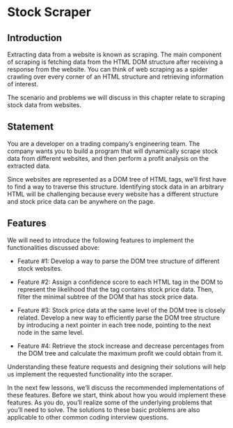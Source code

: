 # Stock Scraper
## Introduction #
Extracting data from a website is known as scraping. The main component of scraping is fetching data from the HTML DOM structure after receiving a response from the website. You can think of web scraping as a spider crawling over every corner of an HTML structure and retrieving information of interest.

The scenario and problems we will discuss in this chapter relate to scraping stock data from websites.

## Statement #
You are a developer on a trading company’s engineering team. The company wants you to build a program that will dynamically scrape stock data from different websites, and then perform a profit analysis on the extracted data.

Since websites are represented as a DOM tree of HTML tags, we’ll first have to find a way to traverse this structure. Identifying stock data in an arbitrary HTML will be challenging because every website has a different structure and stock price data can be anywhere on the page.

## Features #
We will need to introduce the following features to implement the functionalities discussed above:

- Feature #1: Develop a way to parse the DOM tree structure of different stock websites.

- Feature #2: Assign a confidence score to each HTML tag in the DOM to represent the likelihood that the tag contains stock price data. Then, filter the minimal subtree of the DOM that has stock price data.

- Feature #3: Stock price data at the same level of the DOM tree is closely related. Develop a new way to efficiently parse the DOM tree structure by introducing a next pointer in each tree node, pointing to the next node in the same level.

- Feature #4: Retrieve the stock increase and decrease percentages from the DOM tree and calculate the maximum profit we could obtain from it.

Understanding these feature requests and designing their solutions will help us implement the requested functionality into the scraper.

In the next few lessons, we’ll discuss the recommended implementations of these features. Before we start, think about how you would implement these features. As you do, you’ll realize some of the underlying problems that you’ll need to solve. The solutions to these basic problems are also applicable to other common coding interview questions.
